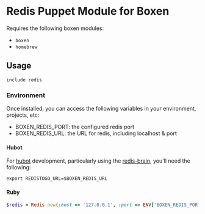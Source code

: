 # Redis Puppet Module for Boxen

Requires the following boxen modules:

* `boxen`
* `homebrew`

## Usage

```puppet
include redis
```

### Environment

Once installed, you can access the following variables in your environment, projects, etc:

* BOXEN_REDIS_PORT: the configured redis port
* BOXEN_REDIS_URL: the URL for redis, including localhost & port

#### Hubot

For [hubot](https://github.com/github/hubot) development, particularly using the [redis-brain](https://github.com/github/hubot-scripts/blob/master/src/scripts/redis-brain.coffee), you'll need the following:

```shell
export REDISTOGO_URL=$BOXEN_REDIS_URL
```

#### Ruby

```ruby
$redis = Redis.new(:host => '127.0.0.1', :port => ENV['BOXEN_REDIS_PORT'] || '6379'
```
